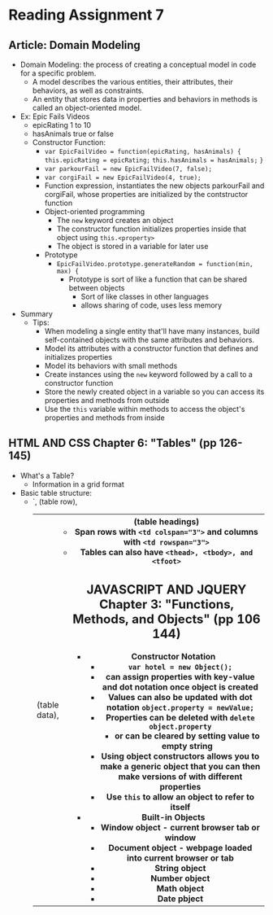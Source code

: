 # Reading Assignment 7
## Article: Domain Modeling
- Domain Modeling: the process of creating a conceptual model in code for a specific problem.
  - A model describes the various entities, their attributes, their behaviors, as well as constraints.
  - An entity that stores data in properties and behaviors in methods is called an object-oriented model.
- Ex: Epic Fails Videos
  - epicRating 1 to 10
  - hasAnimals true or false
  - Constructor Function:
    - `var EpicFailVideo = function(epicRating, hasAnimals) {`
      `this.epicRating = epicRating;`
      `this.hasAnimals = hasAnimals;`
      `}`
    - `var parkourFail = new EpicFailVideo(7, false);`
    - `var corgiFail = new EpicFailVideo(4, true);`
    - Function expression, instantiates the new objects parkourFail and corgiFail, whose properties are initialized by the contstructor function
    - Object-oriented programming
      - The `new` keyword creates an object
      - The constructor function initializes properties inside that object using `this.<property>`
      - The object is stored in a variable for later use
    - Prototype
      - `EpicFailVideo.prototype.generateRandom = function(min, max) {`
        - Prototype is sort of like a function that can be shared between objects
          - Sort of like classes in other languages
          - allows sharing of code, uses less memory
- Summary
  - Tips:
    - When modeling a single entity that'll have many instances, build self-contained objects with the same attributes and behaviors.
    - Model its attributes with a constructor function that defines and initializes properties
    - Model its behaviors with small methods
    - Create instances using the `new` keyword followed by a call to a constructor function
    - Store the newly created object in a variable so you can access its properties and methods from outside
    - Use the `this` variable within methods to access the object's properties and methods from inside

## HTML AND CSS Chapter 6: "Tables" (pp 126-145)
- What's a Table?
  - Information in a grid format
- Basic table structure:
  - `<table>, <tr> (table row), <td> (table data), <th> (table headings)
  - Span rows with `<td colspan="3">` and columns with `<td rowspan="3">`
  - Tables can also have `<thead>, <tbody>, and <tfoot>`

## JAVASCRIPT AND JQUERY Chapter 3: "Functions, Methods, and Objects" (pp 106 144)
- Constructor Notation
  - `var hotel = new Object();`
  - can assign properties with key-value and dot notation once object is created
  - Values can also be updated with dot notation `object.property = newValue;`
  - Properties can be deleted with `delete object.property`
    - or can be cleared by setting value to empty string
  - Using object constructors allows you to make a generic object that you can then make versions of with different properties
  - Use `this` to allow an object to refer to itself
- Built-in Objects
  - Window object - current browser tab or window
  - Document object - webpage loaded into current browser or tab
  - String object
  - Number object
  - Math object
  - Date pbject
 
    
      
      
